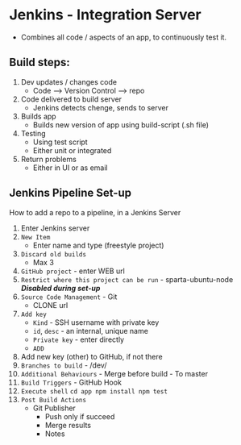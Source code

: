 # Jenkins - Integration Server

- Combines all code / aspects of an app, to continuously test it.

## Build steps:

1) Dev updates / changes code
	- Code --> Version Control --> repo
2) Code delivered to build server
	- Jenkins detects chenge, sends to server
3) Builds app
	- Builds new version of app using build-script (.sh file)
4) Testing
	- Using test script
	- Either unit or integrated
5) Return problems
	- Either in UI or as email



## Jenkins Pipeline Set-up

How to add a repo to a pipeline, in a Jenkins Server

1) Enter Jenkins server
2) `New Item`
	- Enter name and type (freestyle project)
3) `Discard old builds` 
	- Max 3
4) `GitHub project` - enter WEB url
5) `Restrict where this project can be run` - sparta-ubuntu-node
	***Disabled during set-up***
6) `Source Code Management` - Git
	- CLONE url
7) `Add key`
	- `Kind` - SSH username with private key
	- `id`, `desc` - an internal, unique name
	- `Private key` - enter directly
	- `ADD`
8) Add new key (other) to GitHub, if not there
9) `Branches to build` - /dev/
10) `Additional Behaviours` - Merge before build
		   	    - To master
11) `Build Triggers` - GitHub Hook
12) `Execute shell`
		`cd app
		npm install
		npm test`
13) `Post Build Actions`
	- Git Publisher
		- Push only if succeed
		- Merge results
		- Notes